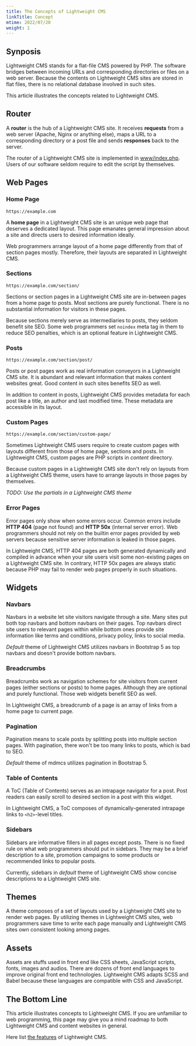 ```yaml
---
title: The Concepts of Lightweight CMS
linkTitle: Concept
mtime: 2022/07/20
weight: 1
---
```


## Synposis

Lightweight CMS stands for a flat-file CMS powered by PHP. The software bridges between incoming URLs and corresponding directories or files on a web server. Because the contents on Lightweight CMS sites are stored in flat files, there is no relational database involved in such sites.

This article illustrates the concepts related to Lightweight CMS.

## Router

A **router** is the hub of a Lightweight CMS site. It receives **requests** from a web server (Apache, Nginx or anything else), maps a URL to a corresponding directory or a post file and sends **responses** back to the server.

The router of a Lightweight CMS site is implemented in [www/index.php](https://github.com/cwchentw/lightweight-cms/blob/master/www/index.php). Users of our software seldom require to edit the script by themselves.

## Web Pages

### Home Page

`https://example.com`

A **home page** in a Lightweight CMS site is an unique web page that deserves a dedicated layout. This page emanates general impression about a site and directs users to desired information ideally.

Web programmers arrange layout of a home page differently from that of section pages mostly. Therefore, their layouts are separated in Lightweight CMS.

### Sections

`https://example.com/section/`

Sections or section pages in a Lightweight CMS site are in-between pages from a home page to posts. Most sections are purely functional. There is no substantial information for visitors in these pages.

Because sections merely serve as intermediaries to posts, they seldom benefit site SEO. Some web programmers set `noindex` meta tag in them to reduce SEO penalties, which is an optional feature in Lightweight CMS.

### Posts

`https://example.com/section/post/`

Posts or post pages work as real information conveyors in a Lightweight CMS site. It is abundant and relevant information that makes content websites great. Good content in such sites benefits SEO as well.

In addition to content in posts, Lightweight CMS provides metadata for each post like a title, an author and last modified time. These metadata are accessible in its layout.

### Custom Pages

`https://example.com/section/custom-page/`

Sometimes Lightweight CMS users require to create custom pages with layouts different from those of home page, sections and posts. In Lightweight CMS, custom pages are PHP scripts in *content* directory.

Because custom pages in a Lightweight CMS site don't rely on layouts from a Lightweight CMS theme, users have to arrange layouts in those pages by themselves.

*TODO: Use the partials in a Lightweight CMS theme*

### Error Pages

Error pages only show when some errors occur. Common errors include **HTTP 404** (page not found) and **HTTP 50x** (internal server error). Web programmers should not rely on the builtin error pages provided by web servers because sensitive server information is leaked in those pages.

In Lightweight CMS, HTTP 404 pages are both generated dynamically and compiled in advance when your site users visit some non-existing pages on a Lightweight CMS site. In contrary, HTTP 50x pages are always static because PHP may fail to render web pages properly in such situations.

## Widgets

### Navbars

Navbars in a website let site visitors navigate through a site. Many sites put both top navbars and bottom navbars on their pages. Top navbars direct site users to relevant pages within while bottom ones provide site information like terms and conditions, privacy policy, links to social media.

*Default* theme of Lightweight CMS utilizes navbars in Bootstrap 5 as top navbars and doesn't provide bottom navbars.

### Breadcrumbs

Breadcrumbs work as navigation schemes for site visitors from current pages (either sections or posts) to home pages. Although they are optional and purely functional. Those web widgets benefit SEO as well.

In Lightweight CMS, a breadcrumb of a page is an array of links from a home page to current page.

### Pagination

Pagination means to scale posts by splitting posts into multiple section pages. With pagination, there won't be too many links to posts, which is bad to SEO.

*Default* theme of mdmcs utilizes pagination in Bootstrap 5.

### Table of Contents

A ToC (Table of Contents) serves as an intrapage navigator for a post. Post readers can easily scroll to desired section in a post with this widget.

In Lightweight CMS, a ToC composes of dynamically-generated intrapage links to `<h2>`-level titles.

### Sidebars

Sidebars are informative fillers in all pages except posts. There is no fixed rule on what web programmers should put in sidebars. They may be a brief description to a site, promotion campaigns to some products or recommended links to popular posts.

Currently, sidebars in *default* theme of Lightweight CMS show concise descriptions to a Lightweight CMS site.

## Themes

A theme composes of a set of layouts used by a Lightweight CMS site to render web pages. By utilizing themes in Lightweight CMS sites, web programmers save time to write each page manually and Lightweight CMS sites own consistent looking among pages.

## Assets

Assets are stuffs used in front end like CSS sheets, JavaScript scripts, fonts, images and audios. There are dozens of front end languages to improve original front end technologies. Lightweight CMS adapts SCSS and Babel because these languages are compatible with CSS and JavaScript.

## The Bottom Line

This article illustrates concepts to Lightweight CMS. If you are unfamiliar to web programming, this page may give you a mind roadmap to both Lightweight CMS and content websites in general.

Here list [the features](/reference/feature/) of Lightweight CMS.
